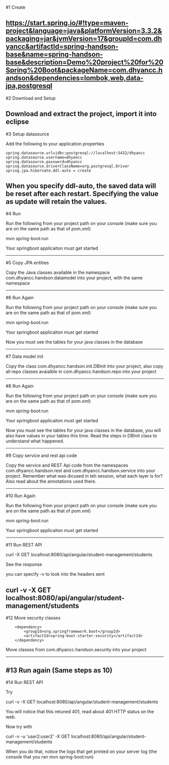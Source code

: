 #1 Create 


https://start.spring.io/#!type=maven-project&language=java&platformVersion=3.3.2&packaging=jar&jvmVersion=17&groupId=com.dhyancc&artifactId=spring-handson-base&name=spring-handson-base&description=Demo%20project%20for%20Spring%20Boot&packageName=com.dhyancc.handson&dependencies=lombok,web,data-jpa,postgresql
-------
#2 Download and Setup


Download and extract the project, import it into eclipse
-------
#3 Setup datasource

Add the following to your application.properties

	spring.datasource.url=jdbc:postgresql://localhost:5432/dhyancc
	spring.datasource.username=dhyancc
	spring.datasource.password=dhyancc
	spring.datasource.driverClassName=org.postgresql.Driver
	spring.jpa.hibernate.ddl-auto = create


When you specify ddl-auto, the saved data will be reset after each restart. Specifying the value as update will retain the values.
-------
#4 Run

Run the following from your project path on your console (make sure you are on the same path as that of pom.xml)

mvn spring-boot:run

Your springboot applicaiton must get started

-------
#5 Copy JPA entities

Copy the Java classes available in the namespace com.dhyancc.handson.datamodel into your project, with the same namespace

-------
#6 Run Again

Run the following from your project path on your console (make sure you are on the same path as that of pom.xml)

mvn spring-boot:run

Your springboot applicaiton must get started

Now you must see the tables for your java classes in the database

------
#7 Data model init

Copy the class com.dhyancc.handson.init.DBInit into your project, also copy all repo classes avaialble in com.dhyancc.handson.repo into your project

-------
#8 Run Again

Run the following from your project path on your console (make sure you are on the same path as that of pom.xml)

mvn spring-boot:run

Your springboot applicaiton must get started

Now you must see the tables for your java classes in the database, you will also have values in your tables this time. Read the steps in DBInit class to understand what happened.

-------
#9 Copy service and rest api code

Copy the service and REST Api code from the namespaces com.dhyancc.handson.rest and com.dhyancc.handson.service into your project. Remember what was dicused in teh session, what each layer is for? Also read about the annotations used there.

-------
#10 Run Again

Run the following from your project path on your console (make sure you are on the same path as that of pom.xml)

mvn spring-boot:run

Your springboot applicaiton must get started

-------
#11 Run REST API

curl  -X GET localhost:8080/api/angular/student-management/students

See the response

you can specify -v to look into the headers sent

curl -v  -X GET localhost:8080/api/angular/student-management/students
-------
#12 Move security classes


		<dependency>
			<groupId>org.springframework.boot</groupId>
			<artifactId>spring-boot-starter-security</artifactId>
		</dependency>
		
Move classes from com.dhyancc.handson.security into your project
		
-------
#13 Run again (Same steps as 10)
------
#14 Run REST API

Try

curl -v  -X GET localhost:8080/api/angular/student-management/students

You will notice that this retuned 401, read about 401 HTTP status on the web.

Now try with 

curl -v -u 'user2:user2' -X GET localhost:8080/api/angular/student-management/students

When you do that, notice the logs that get printed on your server log (the console that you ran mvn spring-boot:run)
